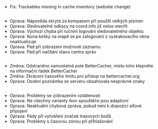 ##
- Fix: Trackables missing in cache inventory (website change)

##
- Oprava: Nápověda skrytá za kompasem při použití velkých písmen
- Oprava: Sledovatelné odkazy na coord.info již nelze otevřít
- Oprava: Výchozí chyba při ručním logování sledovatelného objektu
- Oprava: Ikona kešky na mapě se po zalogování z vyskakovacího okna neaktualizuje
- Oprava: Pád při zobrazení možností záznamu
- Oprava: Pád při načítání stavu centra zpráv

##
- Změna: Odstraněno samostatné pole BetterCacher, místo toho klepněte na informační řádek BetterCacher
- Změna: Zkrácení časového limitu pro přístup na bettercacher.org
- Oprava: Osobní poznámka ze serveru obsahovala nesprávné znaky

##
- Oprava: Problémy se zobrazením vzdálenosti
- Oprava: Ne všechny varianty ikon spouštěče jsou adaptivní
- Oprava: Neaktuální chybová zpráva, pokud není k dispozici síťové připojení
- Oprava: Pády při vytváření značek trasových bodů
- Oprava: Problémy s časovou zónou při přihlašování
